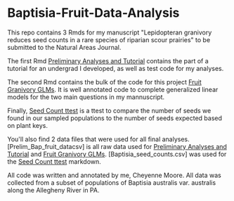 # Baptisia-Fruit-Data-Analysis
This repo contains 3 Rmds for my manuscript "Lepidopteran granivory reduces seed counts in a rare species of riparian scour prairies" to be submitted to the Natural Areas Journal. 

The first Rmd [Preliminary Analyses and Tutorial](cheyennelmoore/Baptisia-Fruit-Data-Analyses/Prelim_analyses_tutorial.Rmd) 
contains the part of a tutorial for an undergrad I developed, as well as test code for my analyses. 

The second Rmd contains the bulk of the code for this project [Fruit Granivory GLMs](cheyennelmoore/Baptisia-Fruit-Data-Analyses/Fruit_GLMs.Rmd). 
It is well annotated code to complete generalized linear models for the two main questions in my mannuscript. 

Finally, [Seed Count ttest](cheyennelmoore/Baptisia-Fruit-Data-Analyses/seed_ttest.Rmd) is a ttest to compare 
the number of seeds we found in our sampled populations to the number of seeds expected based on plant keys.

You'll also find 2 data files that were used for all final analyses. [Prelim_Bap_fruit_datacsv] is all raw data used for [Preliminary Analyses and Tutorial](cheyennelmoore/Baptisia-Fruit-Data-Analyses/Prelim_analyses_tutorial.Rmd) and [Fruit Granivory GLMs](cheyennelmoore/Baptisia-Fruit-Data-Analyses/Fruit_GLMs.Rmd).
[Baptisia_seed_counts.csv] was used for the [Seed Count ttest](cheyennelmoore/Baptisia-Fruit-Data-Analyses/seed_ttest.Rmd) markdown. 

All code was written and annotated by me, Cheyenne Moore. 
All data was collected from a subset of populations of Baptisia australis var. australis along the Allegheny River in PA. 
